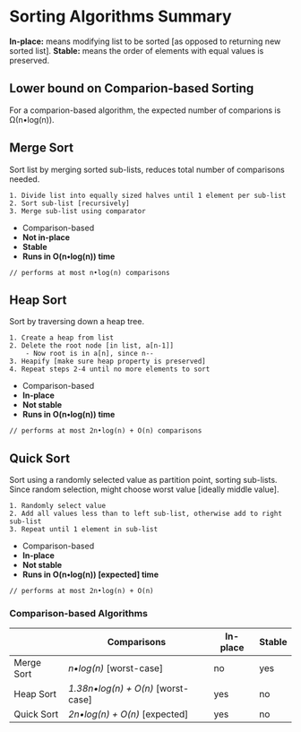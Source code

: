 # Sorting Algorithms Summary

**In-place:** means modifying list to be sorted [as opposed to returning new sorted list].
**Stable:** means the order of elements with equal values is preserved.

## Lower bound on Comparion-based Sorting

For a comparion-based algorithm, the expected number of comparions is Ω(n•log(n)).

## Merge Sort

Sort list by merging sorted sub-lists, reduces total number of comparisons needed.

    1. Divide list into equally sized halves until 1 element per sub-list
    2. Sort sub-list [recursively]
    3. Merge sub-list using comparator

- Comparison-based
- **Not in-place**
- **Stable**
- **Runs in O(n•log(n)) time**

`// performs at most n•log(n) comparisons`

## Heap Sort

Sort by traversing down a heap tree.

    1. Create a heap from list
    2. Delete the root node [in list, a[n-1]]
        - Now root is in a[n], since n--
    3. Heapify [make sure heap property is preserved]
    4. Repeat steps 2-4 until no more elements to sort

- Comparison-based
- **In-place**
- **Not stable**
- **Runs in O(n•log(n)) time**

`// performs at most 2n•log(n) + O(n) comparisons`

## Quick Sort

Sort using a randomly selected value as partition point, sorting sub-lists.</br>
Since random selection, might choose worst value [ideally middle value].

    1. Randomly select value
    2. Add all values less than to left sub-list, otherwise add to right sub-list
    3. Repeat until 1 element in sub-list

- Comparison-based
- **In-place**
- **Not stable**
- **Runs in O(n•log(n)) [expected] time**

`// performs at most 2n•log(n) + O(n)`

### Comparison-based Algorithms

|            | Comparisons                        | In-place | Stable |
|------------|------------------------------------|----------|--------|
| Merge Sort | _n•log(n)_ [worst-case]            | no       | yes    |
| Heap Sort  | _1.38n•log(n) + O(n)_ [worst-case] | yes      | no     |
| Quick Sort | _2n•log(n) + O(n)_ [expected]      | yes      | no     |
